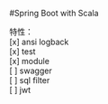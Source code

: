 #Spring Boot with Scala 

特性：  
[x] ansi logback    
[x] test  
[x] module  
[ ] swagger   
[ ] sql filter  
[ ] jwt   
